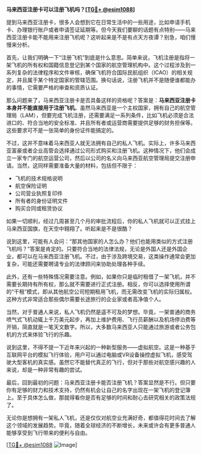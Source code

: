 **马来西亚注册卡可以注册飞机吗？[[TG💪+ @esim1088](https://t.me/s/esim1088)]**

提到马来西亚注册卡，很多人会想到它在日常生活中的一些用途，比如申请手机卡、办理银行账户或者申请签证延期等。但今天我们要聊的话题有点特别——马来西亚注册卡能不能用来注册飞机呢？这听起来是不是有点天方夜谭？别急，咱们慢慢来分析。

首先，让我们明确一下“注册飞机”到底是什么意思。简单来说，飞机注册是指将一架飞机的所有权和国籍信息登记到某个国家的航空管理机构中。这个过程涉及到一系列复杂的法律程序和文件审核，确保飞机符合国际民航组织（ICAO）的相关规定，并且属于某个特定国家的管辖范围。换句话说，注册飞机并不是随便谁都能办的事情，它需要严格的审查和资质认证。

那么问题来了，马来西亚注册卡是否具备这样的资格呢？答案是：**马来西亚注册卡本身并不能直接用于注册飞机**。虽然马来西亚是一个主权国家，拥有自己的航空管理局（LAM），但要完成飞机注册，还需要满足一系列条件，比如飞机必须是合法进口的、符合当地的安全标准、并且所有者或运营商需要提供足够的财务担保等。这些要求可不是一张简单的身份证件能搞定的。

不过，这并不意味着马来西亚人就无法拥有自己的私人飞机。实际上，许多马来西亚富豪或者企业高管会选择通过公司形式购买和注册飞机。这种情况下，他们会成立一家专门的航空运营公司，然后以公司的名义向马来西亚航空管理局提交注册申请。当然，这同样需要准备大量的材料，包括但不限于：

- 飞机的技术规格说明
- 航空保险证明
- 公司营业执照复印件
- 所有者的身份证明文件
- 购买合同或租赁协议

如果一切顺利，经过几周甚至几个月的审批流程后，你的私人飞机就可以正式挂上马来西亚国旗，在天空中翱翔了。听起来是不是很酷？

说到这里，可能有人会问：“那其他国家的人怎么办？他们也能用类似的方式注册飞机吗？”答案是肯定的。只要符合当地的法律法规，无论是外国人还是外国企业，都可以在马来西亚注册飞机。不过，由于涉及跨境交易，这类操作通常会更加复杂，可能还需要聘请专业的法律顾问来协助处理各种手续。

此外，还有一些特殊情况需要注意。例如，如果你只是临时租借了一架飞机，并不需要长期持有所有权，那么就不需要进行正式注册。相反，你可以选择使用所谓的“干租”模式，即从其他航空公司短期租用飞机，而无需改变飞机的实际归属权。这种方式非常适合那些偶尔需要长途旅行的企业家或者高净值个人。

当然，对于普通人来说，私人飞机仍然是遥不可及的梦想。毕竟，一架普通的商务喷气式飞机动辄上千万美元起步，再加上维护费用、飞行员薪酬以及机场停泊费等开销，简直就是一笔天文数字。所以，大多数马来西亚人只能通过旅游或者公务包机的方式来体验飞行的乐趣。

说到这里，不得不提一下近年来兴起的一种新型服务——虚拟航空。这是一种基于互联网平台的模拟飞行体验，用户可以通过电脑或VR设备操控虚拟飞机，感受驾驶大型客机的真实感。虽然它不能替代真正的飞行，但对于那些对航空感兴趣的人来说，却是一种非常有趣的尝试。

最后，回到最初的问题：马来西亚注册卡能否注册飞机？答案显然是不行。但只要你有足够的财力和技术支持，仍然有机会让自己的名字出现在一架飞机的登记簿上。至于具体怎么做，那就得看你是否有足够的时间和耐心去研究相关的政策法规了。

无论你是想拥有一架私人飞机，还是仅仅对航空业充满好奇，都值得花时间去了解这个领域的发展趋势。毕竟，随着全球经济的不断增长，未来或许会有更多普通人能够享受到飞行带来的便利与自由。

[[TG💪+ @esim1088](https://t.me/s/esim1088) ![Image](https://i.postimg.cc/4NQfJmqS/Snipaste-2025-05-13-00-14-12.png)]